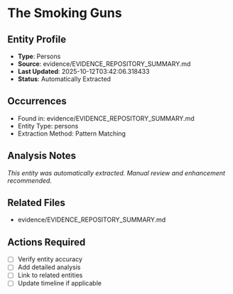 # The Smoking Guns

## Entity Profile
- **Type**: Persons
- **Source**: evidence/EVIDENCE_REPOSITORY_SUMMARY.md
- **Last Updated**: 2025-10-12T03:42:06.318433
- **Status**: Automatically Extracted

## Occurrences
- Found in: evidence/EVIDENCE_REPOSITORY_SUMMARY.md
- Entity Type: persons
- Extraction Method: Pattern Matching

## Analysis Notes
*This entity was automatically extracted. Manual review and enhancement recommended.*

## Related Files
- evidence/EVIDENCE_REPOSITORY_SUMMARY.md

## Actions Required
- [ ] Verify entity accuracy
- [ ] Add detailed analysis
- [ ] Link to related entities
- [ ] Update timeline if applicable
